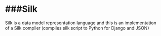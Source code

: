 ###Silk
====
Silk is a data model representation language and this is an implementation of a Silk compiler (compiles silk script to Python for Django and JSON)
